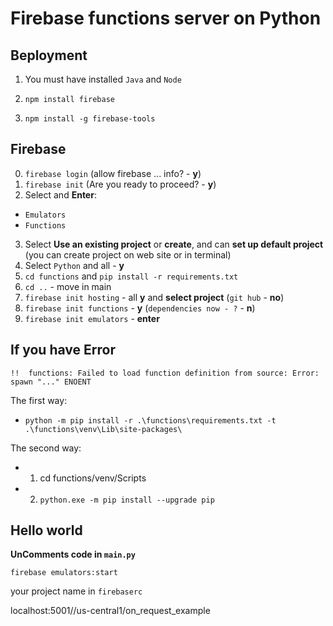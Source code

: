 # Firebase functions server on Python

## Вeployment

1. You must have installed `Java` and `Node`

2. `npm install firebase`

3. `npm install -g firebase-tools`

## Firebase

0. `firebase login` (allow firebase ... info? - **y**)
1. `firebase init` (Are you ready to proceed? - **y**)
2. Select and **Enter**: 
 - `Emulators`
 - `Functions`


3. Select **Use an existing project** or **create**, and can **set up default project** (you can create project on web site or in terminal)
4. Select `Python` and all - **y**
5. `cd functions` and `pip install -r requirements.txt`
6. `cd ..` - move in main
7. `firebase init hosting` - all **y** and **select project** (`git hub` - **no**)
8. `firebase init functions` - **y** (`dependencies now - ?` - **n**)
9. `firebase init emulators` - **enter**

## If you have Error
`!!  functions: Failed to load function definition from source: Error: spawn "..." ENOENT`

The first way:
- `python -m pip install -r .\functions\requirements.txt -t .\functions\venv\Lib\site-packages\`

The second way:
- 1. cd functions/venv/Scripts
- 2. `python.exe -m pip install --upgrade pip`

## Hello world

**UnComments code in `main.py`**

`firebase emulators:start`

your project name in `firebaserc`

localhost:5001/<Your project name>/us-central1/on_request_example